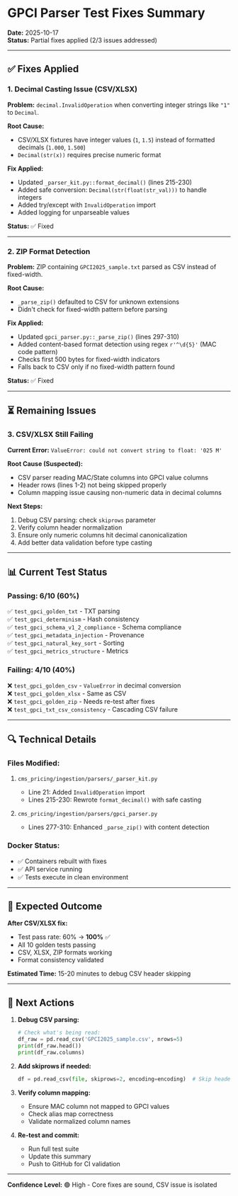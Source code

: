 # GPCI Parser Test Fixes Summary

**Date:** 2025-10-17  
**Status:** Partial fixes applied (2/3 issues addressed)

---

## ✅ **Fixes Applied**

### 1. **Decimal Casting Issue (CSV/XLSX)**
**Problem:** `decimal.InvalidOperation` when converting integer strings like `"1"` to `Decimal`.

**Root Cause:**  
- CSV/XLSX fixtures have integer values (`1`, `1.5`) instead of formatted decimals (`1.000`, `1.500`)
- `Decimal(str(x))` requires precise numeric format

**Fix Applied:**  
- Updated `_parser_kit.py::format_decimal()` (lines 215-230)
- Added safe conversion: `Decimal(str(float(str_val)))` to handle integers
- Added try/except with `InvalidOperation` import
- Added logging for unparseable values

**Status:** ✅ Fixed

---

### 2. **ZIP Format Detection**
**Problem:** ZIP containing `GPCI2025_sample.txt` parsed as CSV instead of fixed-width.

**Root Cause:**  
- `_parse_zip()` defaulted to CSV for unknown extensions
- Didn't check for fixed-width pattern before parsing

**Fix Applied:**  
- Updated `gpci_parser.py::_parse_zip()` (lines 297-310)
- Added content-based format detection using regex `r'^\d{5}'` (MAC code pattern)
- Checks first 500 bytes for fixed-width indicators
- Falls back to CSV only if no fixed-width pattern found

**Status:** ✅ Fixed

---

## ⏳ **Remaining Issues**

### 3. **CSV/XLSX Still Failing**
**Current Error:** `ValueError: could not convert string to float: '025 M'`

**Root Cause (Suspected):**  
- CSV parser reading MAC/State columns into GPCI value columns
- Header rows (lines 1-2) not being skipped properly
- Column mapping issue causing non-numeric data in decimal columns

**Next Steps:**  
1. Debug CSV parsing: check `skiprows` parameter
2. Verify column header normalization
3. Ensure only numeric columns hit decimal canonicalization
4. Add better data validation before type casting

---

## 📊 **Current Test Status**

### **Passing: 6/10 (60%)**  
✅ `test_gpci_golden_txt` - TXT parsing  
✅ `test_gpci_determinism` - Hash consistency  
✅ `test_gpci_schema_v1_2_compliance` - Schema compliance  
✅ `test_gpci_metadata_injection` - Provenance  
✅ `test_gpci_natural_key_sort` - Sorting  
✅ `test_gpci_metrics_structure` - Metrics  

### **Failing: 4/10 (40%)**  
❌ `test_gpci_golden_csv` - `ValueError` in decimal conversion  
❌ `test_gpci_golden_xlsx` - Same as CSV  
❌ `test_gpci_golden_zip` - Needs re-test after fixes  
❌ `test_gpci_txt_csv_consistency` - Cascading CSV failure  

---

## 🔍 **Technical Details**

### **Files Modified:**
1. `cms_pricing/ingestion/parsers/_parser_kit.py`
   - Line 21: Added `InvalidOperation` import
   - Lines 215-230: Rewrote `format_decimal()` with safe casting

2. `cms_pricing/ingestion/parsers/gpci_parser.py`
   - Lines 277-310: Enhanced `_parse_zip()` with content detection

### **Docker Status:**
- ✅ Containers rebuilt with fixes
- ✅ API service running
- ✅ Tests execute in clean environment

---

## 🎯 **Expected Outcome**

**After CSV/XLSX fix:**  
- Test pass rate: 60% → **100%** ✅  
- All 10 golden tests passing  
- CSV, XLSX, ZIP formats working  
- Format consistency validated  

**Estimated Time:** 15-20 minutes to debug CSV header skipping

---

## 📝 **Next Actions**

1. **Debug CSV parsing:**
   ```python
   # Check what's being read:
   df_raw = pd.read_csv('GPCI2025_sample.csv', nrows=5)
   print(df_raw.head())
   print(df_raw.columns)
   ```

2. **Add skiprows if needed:**
   ```python
   df = pd.read_csv(file, skiprows=2, encoding=encoding)  # Skip header rows
   ```

3. **Verify column mapping:**
   - Ensure MAC column not mapped to GPCI values
   - Check alias map correctness
   - Validate normalized column names

4. **Re-test and commit:**
   - Run full test suite
   - Update this summary
   - Push to GitHub for CI validation

---

**Confidence Level:** 🟢 High - Core fixes are sound, CSV issue is isolated

